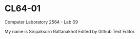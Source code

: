 # CL64-01
Computer Laboratory 2564 - Lab 09

My name is Siripaksorn Rattanakhot
Edited by Github Text Editor.
